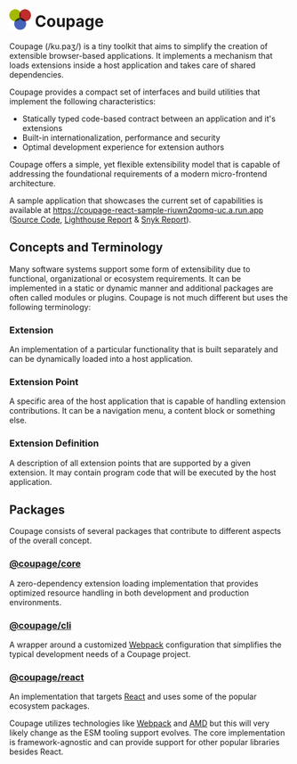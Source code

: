 # <img height="40" src="coupage.svg" valign="text-bottom"> Coupage

Coupage (/ku.paʒ/) is a tiny toolkit that aims to simplify the creation of extensible browser-based applications. It
implements a mechanism that loads extensions inside a host application and takes care of shared dependencies.

Coupage provides a compact set of interfaces and build utilities that implement the following characteristics:

-   Statically typed code-based contract between an application and it's extensions
-   Built-in internationalization, performance and security
-   Optimal development experience for extension authors

Coupage offers a simple, yet flexible extensibility model that is capable of addressing the foundational requirements of
a modern micro-frontend architecture.

A sample application that showcases the current set of capabilities is available at
https://coupage-react-sample-riuwn2qomq-uc.a.run.app ([Source Code](https://github.com/asual/coupage-react-sample),
[Lighthouse Report](https://github.com/asual/coupage-react-sample/blob/master/reports/lighthouse.pdf) &
[Snyk Report](https://github.com/asual/coupage-react-sample/blob/master/reports/snyk.pdf)).

## Concepts and Terminology

Many software systems support some form of extensibility due to functional, organizational or ecosystem requirements.
It can be implemented in a static or dynamic manner and additional packages are often called modules or plugins. Coupage
is not much different but uses the following terminology:

### Extension

An implementation of a particular functionality that is built separately and can be dynamically loaded into a host
application.

### Extension Point

A specific area of the host application that is capable of handling extension contributions. It can be a navigation
menu, a content block or something else.

### Extension Definition

A description of all extension points that are supported by a given extension. It may contain program code that will be
executed by the host application.

## Packages

Coupage consists of several packages that contribute to different aspects of the overall concept.

### [@coupage/core](https://github.com/asual/coupage/tree/master/packages/core)

A zero-dependency extension loading implementation that provides optimized resource handling in both development and
production environments.

### [@coupage/cli](https://github.com/asual/coupage/tree/master/packages/cli)

A wrapper around a customized [Webpack](https://github.com/webpack/webpack) configuration that simplifies the typical
development needs of a Coupage project.

### [@coupage/react](https://github.com/asual/coupage/tree/master/packages/react)

An implementation that targets [React](https://github.com/facebook/react) and uses some of the popular ecosystem
packages.

Coupage utilizes technologies like [Webpack](https://github.com/webpack/webpack) and
[AMD](https://github.com/amdjs/amdjs-api) but this will very likely change as the ESM tooling support evolves. The core
implementation is framework-agnostic and can provide support for other popular libraries besides React.
